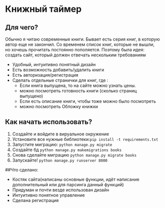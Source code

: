 # Книжный таймер
## Для чего?
Обычно я читаю современные книги. Бывает есть серия книг, в которую автор еще не закончил. 
Со временем список книг, которые не вышли, но хочешь прочитать постоянно пополяется. 
Поэтому была идея: создать сайт, который должен отвечать нескольким требованиям
- Удобный, интуитивно понятный дизайн
- Есть возможность добавить/удалить книги
- Есть авторизация/регистрация
- Сделать отдельные странички для книг, где :
  - Если книга выпущена, то на сайте можно узнать цены.
  - можно посмотреть готовность книги (сколько страниц выпущено)
  - Если есть описание книги, чтобы тоже можно было посмотреть
  - можно посмотреть Обложку книжки
## Как начать использовать?
1. Создайте и войдите в вируальное окружение
2. Установите все нужные библиотеки:```pip install -t requirements.txt```
3. Запустите миграцию: ```python manage.py migrate```
4. Создайте бд ```python manage.py makemigrations books```
5. Снова сделайте миграцию ```python manage.py migrate books```
6. Запускайте! ```python manage.py runserver 8000```

 ##Что сделано:
 - Костяк сайта(написаны основные функции, идёт написание дополнительный или для парсинга данный функций)
 - Придуман и почти везде использован дизайн
 - Интуитивно  понятное управление
 - Сделана регистрация
